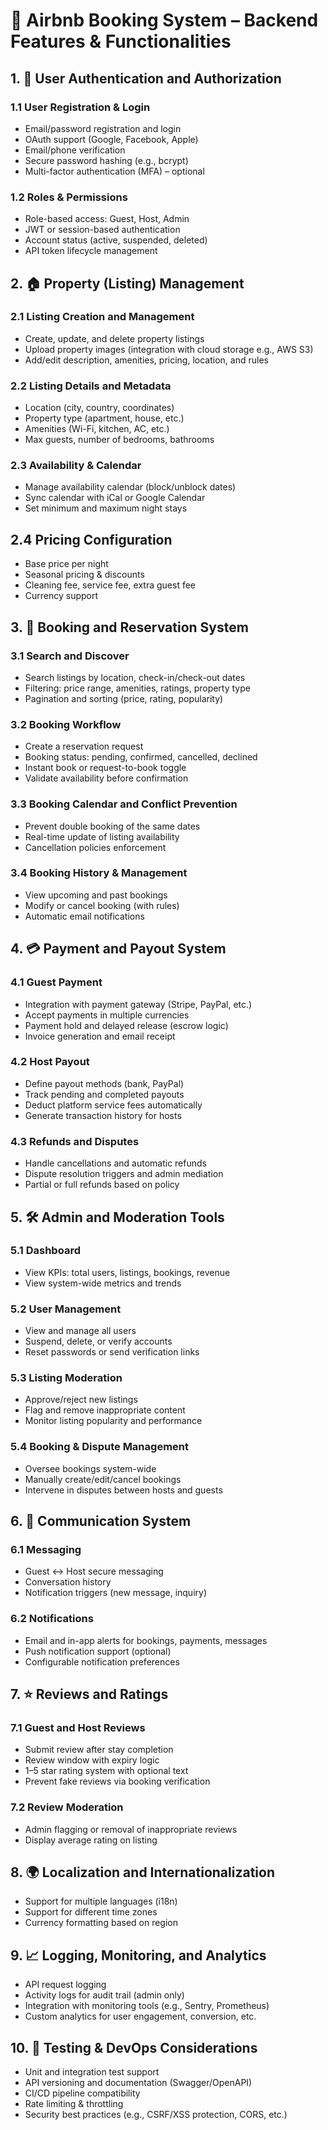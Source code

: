 # 🧾 Airbnb Booking System – Backend Features & Functionalities
## 1. 🔐 User Authentication and Authorization
### 1.1 User Registration & Login
* Email/password registration and login
* OAuth support (Google, Facebook, Apple)
* Email/phone verification
* Secure password hashing (e.g., bcrypt)
* Multi-factor authentication (MFA) – optional
  
### 1.2 Roles & Permissions
* Role-based access: Guest, Host, Admin
* JWT or session-based authentication
* Account status (active, suspended, deleted)
* API token lifecycle management

## 2. 🏠 Property (Listing) Management
### 2.1 Listing Creation and Management
* Create, update, and delete property listings
* Upload property images (integration with cloud storage e.g., AWS S3)
* Add/edit description, amenities, pricing, location, and rules

### 2.2 Listing Details and Metadata
* Location (city, country, coordinates)
* Property type (apartment, house, etc.)
* Amenities (Wi-Fi, kitchen, AC, etc.)
* Max guests, number of bedrooms, bathrooms

### 2.3 Availability & Calendar
* Manage availability calendar (block/unblock dates)
* Sync calendar with iCal or Google Calendar
* Set minimum and maximum night stays

## 2.4 Pricing Configuration
* Base price per night
* Seasonal pricing & discounts
* Cleaning fee, service fee, extra guest fee
* Currency support

## 3. 📅 Booking and Reservation System
### 3.1 Search and Discover
* Search listings by location, check-in/check-out dates
* Filtering: price range, amenities, ratings, property type
* Pagination and sorting (price, rating, popularity)

### 3.2 Booking Workflow
* Create a reservation request
* Booking status: pending, confirmed, cancelled, declined
* Instant book or request-to-book toggle
* Validate availability before confirmation

### 3.3 Booking Calendar and Conflict Prevention
* Prevent double booking of the same dates
* Real-time update of listing availability
* Cancellation policies enforcement

### 3.4 Booking History & Management
* View upcoming and past bookings
* Modify or cancel booking (with rules)
* Automatic email notifications

## 4. 💳 Payment and Payout System
### 4.1 Guest Payment
* Integration with payment gateway (Stripe, PayPal, etc.)
* Accept payments in multiple currencies
* Payment hold and delayed release (escrow logic)
* Invoice generation and email receipt

### 4.2 Host Payout
* Define payout methods (bank, PayPal)
* Track pending and completed payouts
* Deduct platform service fees automatically
* Generate transaction history for hosts

### 4.3 Refunds and Disputes
* Handle cancellations and automatic refunds
* Dispute resolution triggers and admin mediation
* Partial or full refunds based on policy

## 5. 🛠️ Admin and Moderation Tools
### 5.1 Dashboard
* View KPIs: total users, listings, bookings, revenue
* View system-wide metrics and trends

### 5.2 User Management
* View and manage all users
* Suspend, delete, or verify accounts
* Reset passwords or send verification links

### 5.3 Listing Moderation
* Approve/reject new listings
* Flag and remove inappropriate content
* Monitor listing popularity and performance

### 5.4 Booking & Dispute Management
* Oversee bookings system-wide
* Manually create/edit/cancel bookings
* Intervene in disputes between hosts and guests

## 6. 💬 Communication System
### 6.1 Messaging
* Guest ↔ Host secure messaging
* Conversation history
* Notification triggers (new message, inquiry)

### 6.2 Notifications
* Email and in-app alerts for bookings, payments, messages
* Push notification support (optional)
* Configurable notification preferences

## 7. ⭐ Reviews and Ratings
### 7.1 Guest and Host Reviews
* Submit review after stay completion
* Review window with expiry logic
* 1–5 star rating system with optional text
* Prevent fake reviews via booking verification

### 7.2 Review Moderation
* Admin flagging or removal of inappropriate reviews
* Display average rating on listing

## 8. 🌍 Localization and Internationalization
* Support for multiple languages (i18n)
* Support for different time zones
* Currency formatting based on region

## 9. 📈 Logging, Monitoring, and Analytics
* API request logging
* Activity logs for audit trail (admin only)
* Integration with monitoring tools (e.g., Sentry, Prometheus)
* Custom analytics for user engagement, conversion, etc.

## 10. 🧪 Testing & DevOps Considerations
* Unit and integration test support
* API versioning and documentation (Swagger/OpenAPI)
* CI/CD pipeline compatibility
* Rate limiting & throttling
* Security best practices (e.g., CSRF/XSS protection, CORS, etc.)


